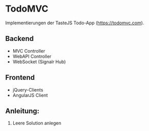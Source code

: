 # TodoMVC

Implementierungen der TasteJS Todo-App (https://todomvc.com).

## Backend

* MVC Controller
* WebAPI Controller
* WebSocket (Signalr Hub)

## Frontend

* jQuery-Clients
* AngularJS Client

## Anleitung:

1. Leere Solution anlegen

